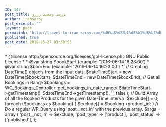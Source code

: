 ```yaml
---
ID: 147
post_title: بررسی وضعیت رزرو
author: iransarsy
post_excerpt: ""
layout: page
permalink: 'http://travel-to-iran-sarsy.com/%d8%a8%d8%b1%d8%b1%d8%b3%db%8c-%d9%88%d8%b6%d8%b9%db%8c%d8%aa-%d8%b1%d8%b2%d8%b1%d9%88/'
published: true
post_date: 2018-06-27 03:58:55
---
```

<?php
/**
* WooCommerce Bookings Availability Search
*
* This is almost pseudo code, it only serves to explain the "how to do it" and does not attempt to be "The Way" to do it.
* NOTE: This NEEDS to be refined in order to work as expected.
*
* @author António Pinto <apinto@vanguardly.com>
* @license http://opensource.org/licenses/gpl-license.php GNU Public License
*
* @var string $bookStart (example: '2016-06-14 16:23:00')
* @var string $bookEnd (example: '2016-06-14 16:23:00')
*/

// Creating DateTime() objects from the input data.
$dateTimeStart = new DateTime($bookStart);
$dateTimeEnd = new DateTime($bookEnd);

// Get all Bookings in Range
$bookings = WC_Bookings_Controller::get_bookings_in_date_range(
$dateTimeStart->getTimestamp(),
$dateTimeEnd->getTimestamp(),
'',
false
);

// Build Array of all the Booked Products for the given Date-Time interval.
$exclude[] = 0;
foreach ($bookings as $booking) {
$exclude[] = $booking->product_id;
}

// Do a regular WP_Query using 'post__not_in' with the previous array.
$args = array (
'post__not_in' => $exclude,
'post_type' => ['product'],
'post_status' => ['published'],

);